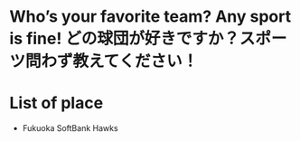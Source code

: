 # Who’s your favorite team? Any sport is fine! どの球団が好きですか？スポーツ問わず教えてください！

# List of place
- Fukuoka SoftBank Hawks
